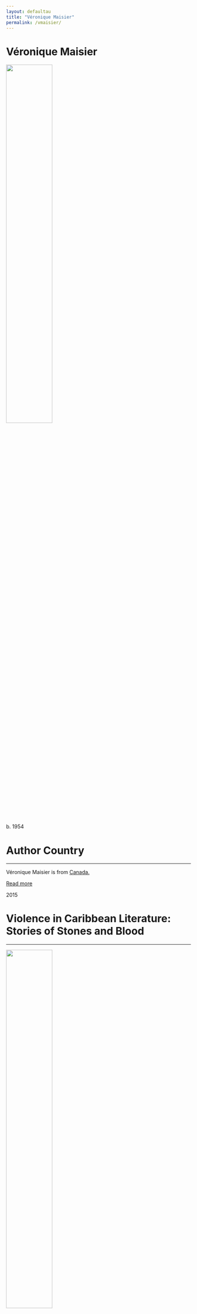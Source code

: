 ```yaml
---
layout: defaultau
title: "Véronique Maisier"
permalink: /vmaisier/
---
```

<!-- partial:index.partial.html -->
<div class="content">
    <h1>Véronique Maisier</h1>
    <div class="quote">
        <div><img src="https://4.bp.blogspot.com/-h_oAfs0Fbh4/WJtwbqH4d4I/AAAAAAAACgs/5ymYPvCLkmku8CosAGKkOdz-YQOp_oCqgCLcB/s320/Veronique%2BMaisier.jpeg" height="50%" width = "50%" class="logo"></div>
    </div>
    <div class="timeline">
        <div style="padding-bottom:100px;"></div>
        <div class="block">
            <div class="date right"><p class="right">b. 1954</p></div>
            <div class="dot"></div>
            <div class="left first">
            <div class="author_country">
                <h1>Author Country</h1><hr>
            <div class="aclocation">   <p>Véronique Maisier is from <a href="{{ site.baseurl }}/24">Canada.</a></p> </div>
                <div class="acreadmore"> <a href="NA" target="_blank">Read more</a></div>
            </div>
            </div>
        </div>
        <div class="block">
            <div class="date left"><p class="left">2015</p></div>
            <div class="dot"></div>
            <div class="right hide">
                <h1>Violence in Caribbean Literature: Stories of Stones and Blood</h1><hr>
                <p><img src="https://m.media-amazon.com/images/I/41jhCa4Mc0L.jpg" height="50%" width = "50%"></p>
                <p>
                Language: English<br/>
                Publisher: Lexington Books<br/>
                Pub_location: Lanham, MD, United States<br/>
                Genre: Nonfiction Book<br/>
                Length: 141</p>
            </div>
        </div>
  <!-- partial -->
<script src='https://cdnjs.cloudflare.com/ajax/libs/jquery/3.1.1/jquery.min.js'></script><script  src="{{ site.baseurl }}/assets/js/authorscript.js"></script>